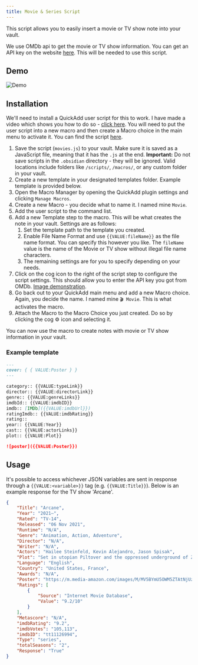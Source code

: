 ```yaml
---
title: Movie & Series Script
---
```


This script allows you to easily insert a movie or TV show note into your vault.

We use OMDb api to get the movie or TV show information. You can get an API key on the website [here](https://www.omdbapi.com/). This will be needed to use this script.

## Demo

![Demo](../Images/moviescript.gif)

## Installation

We'll need to install a QuickAdd user script for this to work. I have made a video which shows you how to do so - [click here](https://www.youtube.com/watch?v=gYK3VDQsZJo&t=1730s).
You will need to put the user script into a new macro and then create a Macro choice in the main menu to activate it.
You can find the script [here](./Attachments/movies.js).

1. Save the script (`movies.js`) to your vault. Make sure it is saved as a JavaScript file, meaning that it has the `.js` at the end. **Important:** Do not save scripts in the `.obsidian` directory - they will be ignored. Valid locations include folders like `/scripts/`, `/macros/`, or any custom folder in your vault.
2. Create a new template in your designated templates folder. Example template is provided below.
3. Open the Macro Manager by opening the QuickAdd plugin settings and clicking `Manage Macros`.
4. Create a new Macro - you decide what to name it. I named mine `Movie`.
5. Add the user script to the command list.
6. Add a new Template step to the macro. This will be what creates the note in your vault. Settings are as follows:
    1. Set the template path to the template you created.
    2. Enable File Name Format and use `{{VALUE:fileName}}` as the file name format. You can specify this however you like. The `fileName` value is the name of the Movie or TV show without illegal file name characters.
    3. The remaining settings are for you to specify depending on your needs.
7. Click on the cog icon to the right of the script step to configure the script settings. This should allow you to enter the API key you got from OMDb. [Image demonstration](../Images/moviescript_settings.jpg).
8. Go back out to your QuickAdd main menu and add a new Macro choice. Again, you decide the name. I named mine `🎬 Movie`. This is what activates the macro.
9. Attach the Macro to the Macro Choice you just created. Do so by clicking the cog ⚙ icon and selecting it.

You can now use the macro to create notes with movie or TV show information in your vault.

### Example template

```markdown
---
cover: { { VALUE:Poster } }
---

category:: {{VALUE:typeLink}}
director:: {{VALUE:directorLink}}
genre:: {{VALUE:genreLinks}}
imdbId:: {{VALUE:imdbID}}
imdb:: [IMDb]({{VALUE:imdbUrl}})
ratingImdb:: {{VALUE:imdbRating}}
rating::
year:: {{VALUE:Year}}
cast:: {{VALUE:actorLinks}}
plot:: {{VALUE:Plot}}

![poster]({{VALUE:Poster}})
```

## Usage

It's possible to access whichever JSON variables are sent in response through a `{{VALUE:<variable>}}` tag (e.g. `{{VALUE:Title}}`). Below is an example response for the TV show 'Arcane'.

```json
{
	"Title": "Arcane",
	"Year": "2021–",
	"Rated": "TV-14",
	"Released": "06 Nov 2021",
	"Runtime": "N/A",
	"Genre": "Animation, Action, Adventure",
	"Director": "N/A",
	"Writer": "N/A",
	"Actors": "Hailee Steinfeld, Kevin Alejandro, Jason Spisak",
	"Plot": "Set in utopian Piltover and the oppressed underground of Zaun, the story follows the origins of two iconic League champions-and the power that will tear them apart.",
	"Language": "English",
	"Country": "United States, France",
	"Awards": "N/A",
	"Poster": "https://m.media-amazon.com/images/M/MV5BYmU5OWM5ZTAtNjUzOC00NmUyLTgyOWMtMjlkNjdlMDAzMzU1XkEyXkFqcGdeQXVyMDM2NDM2MQ@@._V1_SX300.jpg",
	"Ratings": [
		{
			"Source": "Internet Movie Database",
			"Value": "9.2/10"
		}
	],
	"Metascore": "N/A",
	"imdbRating": "9.2",
	"imdbVotes": "105,113",
	"imdbID": "tt11126994",
	"Type": "series",
	"totalSeasons": "2",
	"Response": "True"
}
```
